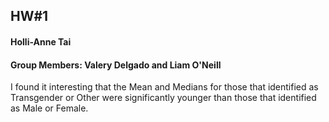 ## HW#1 
#### Holli-Anne Tai
#### Group Members: Valery Delgado and Liam O'Neill

I found it interesting that the Mean and Medians for those that identified as Transgender or Other were significantly younger than those that identified as Male or Female.

